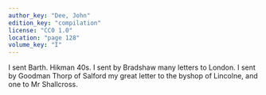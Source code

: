 ```yaml
---
author_key: "Dee, John"
edition_key: "compilation"
license: "CC0 1.0"
location: "page 128"
volume_key: "I"
---
```

I sent Barth. Hikman 40s. I sent by Bradshaw many letters to London. I sent by
Goodman Thorp of Salford my great letter to the byshop of Lincolne, and one to
Mr Shallcross.

